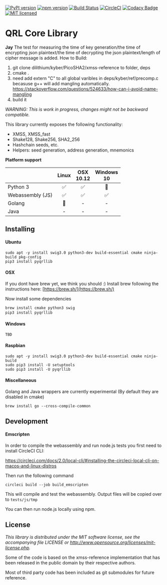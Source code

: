 [![PyPI version](https://badge.fury.io/py/pyqrllib.svg)](https://badge.fury.io/py/pyqrllib)
[![npm version](https://badge.fury.io/js/qrllib.svg)](https://badge.fury.io/js/qrllib)
[![Build Status](https://travis-ci.org/theQRL/qrllib.svg?branch=master)](https://travis-ci.org/theQRL/qrllib)
[![CircleCI](https://circleci.com/gh/theQRL/qrllib.svg?style=svg)](https://circleci.com/gh/theQRL/qrllib)
[![Codacy Badge](https://api.codacy.com/project/badge/Grade/4b34f51616d94362b3447bb2f4df765a)](https://www.codacy.com/app/jleni/qrllib_QRL?utm_source=github.com&utm_medium=referral&utm_content=theQRL/qrllib&utm_campaign=badger)
[![MIT licensed](https://img.shields.io/badge/license-MIT-blue.svg)](https://raw.githubusercontent.com/theQRL/qrllib/master/LICENSE)

# QRL Core Library

**Jay**
The test for measuring the time of key generation/the time of encrypting json plaintext/the time of decrypting the json plaintext/length of cipher message is added.
How to Build:

1. git clone dilithium/kyber/PicoSHA2/xmss-reference to folder, deps
2. cmake .
3. need add extern "C" to all global varibles in deps/kyber/ref/precomp.c becasuse g++ will add mangling automatically. https://stackoverflow.com/questions/524633/how-can-i-avoid-name-mangling
4. build it



*WARNING: This is work in progress, changes might not be backward compatible.*

This library currently exposes the following functionality:  

- XMSS, XMSS_fast
- Shake128, Shake256, SHA2_256
- Hashchain seeds, etc.
- Helpers: seed generation, address generation, mnemonics

**Platform support**

|           | Linux |     OSX<br>10.12     |  Windows<br>10 |
|-----------|:------------:|:-----------:|:--------:|
|Python 3   | :white_check_mark: | :white_check_mark: |    :seedling:     |
|Webassembly (JS) |      :white_check_mark:       |     :white_check_mark:       |    :white_check_mark:     |
|Golang     | :seedling: |     -       |    -     |
|Java       |      -       |     -       |    -     |

## Installing

#### Ubuntu
```
sudo apt -y install swig3.0 python3-dev build-essential cmake ninja-build pkg-config
pip3 install pyqrllib
````

#### OSX

If you dont have brew yet, we think you should :) Install brew following the instructions here: [https://brew.sh/](https://brew.sh/)

Now install some dependencies

```bash
brew install cmake python3 swig
pip3 install pyqrllib
```

#### Windows
```
TBD
```

#### Raspbian

```
sudo apt -y install swig3.0 python3-dev build-essential cmake ninja-build
sudo pip3 install -U setuptools
sudo pip3 install -U pyqrllib
```

#### Miscellaneous

Golang and Java wrappers are currently experimental (By default they are disabled in cmake)

```
brew install go --cross-compile-common
```

## Development

#### Emscripten

In order to compile the webassembly and run node.js tests you first need to install CircleCI CLI:

https://circleci.com/docs/2.0/local-cli/#installing-the-circleci-local-cli-on-macos-and-linux-distros

Then run the following command

```
circleci build --job build_emscripten
```

This will compile and test the webassembly. Output files will be copied over to `tests/js/tmp`

You can then run node.js locally using npm.

## License

*This library is distributed under the MIT software license, see the accompanying file LICENSE or http://www.opensource.org/licenses/mit-license.php.*

Some of the code is based on the xmss-reference implementation that has been released in the public domain by their respective authors.

Most of third party code has been included as git submodules for future reference.
